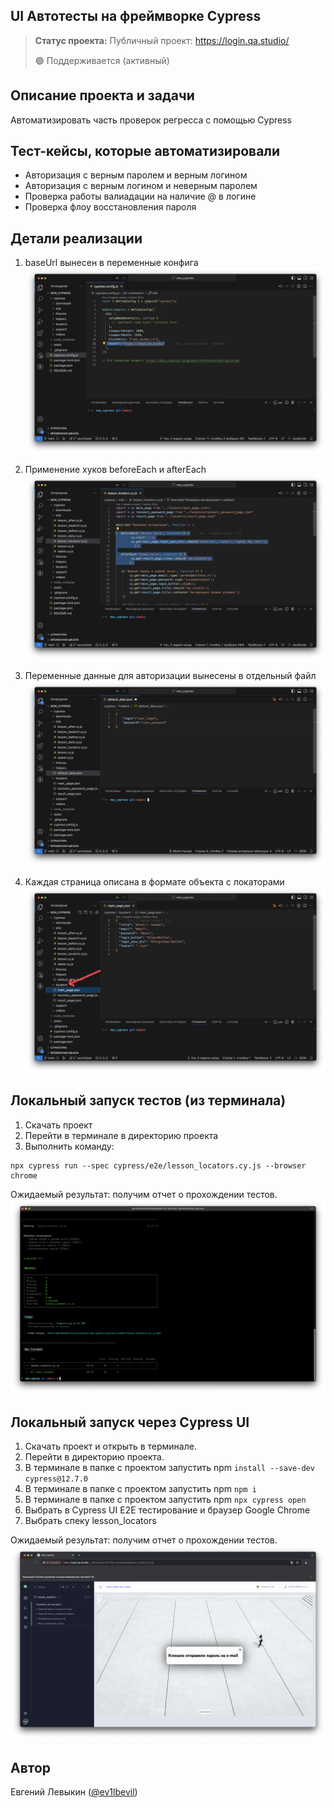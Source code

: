 <h2>UI Автотесты на фреймворке Cypress</h2>

> **Статус проекта:**
> Публичный проект: https://login.qa.studio/
> 
> 🟢 Поддерживается (активный) 

## Описание проекта и задачи
Автоматизировать часть проверок регресса с помощью Cypress

## Тест-кейсы, которые автоматизировали
* Авторизация с верным паролем и верным логином
* Авторизация c верным логином и неверным паролем
* Проверка работы валиадации на наличие @ в логине
* Проверка флоу восстановления пароля

## Детали реализации

1. baseUrl вынесен в переменные конфига
![image](https://raw.githubusercontent.com/Axceller755/autotest_cypress/refs/heads/main/baseUrl.png)

2. Применение хуков beforeEach и afterEach
![image](https://raw.githubusercontent.com/Axceller755/autotest_cypress/refs/heads/main/hooks.png)

3. Переменные данные для авторизации вынесены в отдельный файл
![image](https://raw.githubusercontent.com/Axceller755/autotest_cypress/refs/heads/main/user_data.png)

4. Каждая страница описана в формате объекта с локаторами
![image](https://raw.githubusercontent.com/Axceller755/autotest_cypress/refs/heads/main/locators.png)

## Локальный запуск тестов (из терминала)
1. Скачать проект
2. Перейти в терминале в директорию проекта
2. Выполнить команду:
```
npx cypress run --spec cypress/e2e/lesson_locators.cy.js --browser chrome
```
Ожидаемый результат: получим отчет о прохождении тестов.
![image](https://raw.githubusercontent.com/Axceller755/autotest_cypress/refs/heads/main/Cypress_cli.png)


## Локальный запуск через Cypress UI
1. Скачать проект и открыть в терминале.
2. Перейти в директорию проекта.
3. В терминале в папке с проектом запустить npm `install --save-dev cypress@12.7.0`
4. В терминале в папке с проектом запустить npm `npm i`
5. В терминале в папке с проектом запустить npm `npx cypress open`
6. Выбрать в Cypress UI E2E тестирование и браузер Google Chrome
7. Выбрать спеку lesson_locators

Ожидаемый результат: получим отчет о прохождении тестов.
![image](https://raw.githubusercontent.com/Axceller755/autotest_cypress/refs/heads/main/Cypress_UI.png)


## Автор

Евгений Левыкин ([@ev1lbevil](https://t.me/ev1lbevil))
